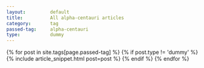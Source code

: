 ```yaml
---
layout:			default
title:			All alpha-centauri articles
category:		tag
passed-tag:		alpha-centauri
type:           dummy
---
```


{% for post in site.tags[page.passed-tag] %}
{% if post.type != 'dummy' %}
    {% include article_snippet.html post=post %}
{% endif %}
{% endfor %}

